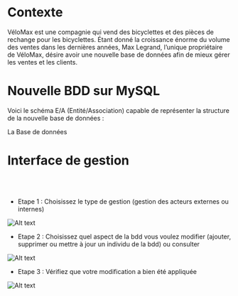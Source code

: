 # Contexte

VéloMax est une compagnie qui vend des bicyclettes et des pièces de rechange pour les bicyclettes. Étant donné la croissance énorme du volume des ventes dans les dernières années, Max Legrand, l’unique propriétaire de VéloMax, désire avoir une nouvelle base de données afin de mieux gérer les ventes et les clients.


# Nouvelle BDD sur MySQL 

Voici le schéma E/A (Entité/Association) capable de représenter la structure de la nouvelle base de données : 



La Base de données 

# Interface de gestion 
<br><br>
- Etape 1 : Choisissez le type de gestion (gestion des acteurs externes ou internes)

<img title="a title" alt="Alt text" src="/images/Screen1.svg">

- Etape 2 : Choisissez quel aspect de la bdd vous voulez modifier (ajouter, supprimer ou mettre à jour un individu de la bdd) ou consulter

<img title="a title" alt="Alt text" src="/images/GestionInterne2.svg">

- Etape 3 : Vérifiez que votre modification a bien été appliquée 

<img title="a title" alt="Alt text" src="/images/.svg">




